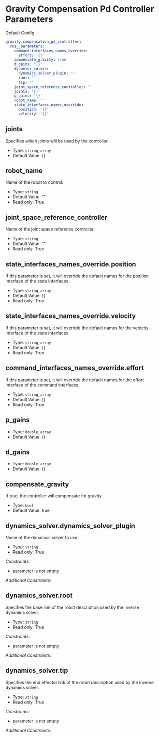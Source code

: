 # Gravity Compensation Pd Controller Parameters

Default Config
```yaml
gravity_compensation_pd_controller:
  ros__parameters:
    command_interfaces_names_override:
      effort: '{}'
    compensate_gravity: true
    d_gains: '{}'
    dynamics_solver:
      dynamics_solver_plugin: ''
      root: ''
      tip: ''
    joint_space_reference_controller: ''
    joints: '{}'
    p_gains: '{}'
    robot_name: ''
    state_interfaces_names_override:
      position: '{}'
      velocity: '{}'

```

## joints

Specifies which joints will be used by the controller.

* Type: `string_array`
* Default Value: {}

## robot_name

Name of the robot to control.

* Type: `string`
* Default Value: ""
* Read only: True

## joint_space_reference_controller

Name of the joint space reference controller.

* Type: `string`
* Default Value: ""
* Read only: True

## state_interfaces_names_override.position

If this parameter is set, it will override the default names for the position interface of the state interfaces.

* Type: `string_array`
* Default Value: {}
* Read only: True

## state_interfaces_names_override.velocity

If this parameter is set, it will override the default names for the velocity interface of the state interfaces.

* Type: `string_array`
* Default Value: {}
* Read only: True

## command_interfaces_names_override.effort

If this parameter is set, it will override the default names for the effort interface of the command interfaces.

* Type: `string_array`
* Default Value: {}
* Read only: True

## p_gains

* Type: `double_array`
* Default Value: {}

## d_gains

* Type: `double_array`
* Default Value: {}

## compensate_gravity

If true, the controller will compensate for gravity.

* Type: `bool`
* Default Value: true

## dynamics_solver.dynamics_solver_plugin

Name of the dynamics solver to use.

* Type: `string`
* Read only: True

*Constraints:*
 - parameter is not empty

*Additional Constraints:*



## dynamics_solver.root

Specifies the base link of the robot description used by the inverse dynamics solver.

* Type: `string`
* Read only: True

*Constraints:*
 - parameter is not empty

*Additional Constraints:*



## dynamics_solver.tip

Specifies the end effector link of the robot description used by the inverse dynamics solver.

* Type: `string`
* Read only: True

*Constraints:*
 - parameter is not empty

*Additional Constraints:*
